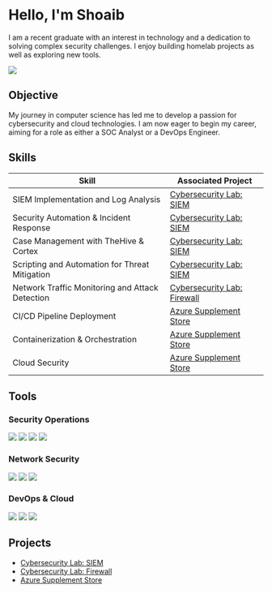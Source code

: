 # Hello, I'm Shoaib

I am a recent graduate with an interest in technology and a dedication to solving complex security challenges. I enjoy building homelab projects as well as exploring new tools.

<a href="https://www.linkedin.com/in/shoaibazad"><img src="https://img.shields.io/badge/-LinkedIn-0072b1?&style=for-the-badge&logo=linkedin&logoColor=white" /></a>

## Objective

My journey in computer science has led me to develop a passion for cybersecurity and cloud technologies. I am now eager to begin my career, aiming for a role as either a SOC Analyst or a DevOps Engineer.

## Skills

| Skill                                         | Associated Project         |
|-----------------------------------------------|----------------------------|
| SIEM Implementation and Log Analysis          | <a href="https://github.com/Yijiki/Cybersecurity-Lab-SIEM">Cybersecurity Lab: SIEM</a>|
| Security Automation & Incident Response       | <a href="https://github.com/Yijiki/Cybersecurity-Lab-SIEM">Cybersecurity Lab: SIEM</a>|
| Case Management with TheHive & Cortex         | <a href="https://github.com/Yijiki/Cybersecurity-Lab-SIEM">Cybersecurity Lab: SIEM</a>|
| Scripting and Automation for Threat Mitigation | <a href="https://github.com/Yijiki/Cybersecurity-Lab-SIEM">Cybersecurity Lab: SIEM</a>|
| Network Traffic Monitoring and Attack Detection | <a href="https://github.com/Yijiki/Cybersecurity-Lab-Firewall">Cybersecurity Lab: Firewall</a>|
| CI/CD Pipeline Deployment          | <a href="https://github.com/Yijiki/Azure-Supplement-Store">Azure Supplement Store</a>|
| Containerization & Orchestration         | <a href="https://github.com/Yijiki/Azure-Supplement-Store">Azure Supplement Store</a>|
| Cloud Security         | <a href="https://github.com/Yijiki/Azure-Supplement-Store">Azure Supplement Store</a>|

## Tools

### Security Operations
<div>
    <img src="https://img.shields.io/badge/-Wazuh-5A5A5A?&style=for-the-badge&logo=Wazuh&logoColor=white" />
    <img src="https://img.shields.io/badge/-TheHive-FFB100?&style=for-the-badge&logoColor=white" />
    <img src="https://img.shields.io/badge/-Cortex-FF6F00?&style=for-the-badge&logoColor=white" />
    <img src="https://img.shields.io/badge/-MISP-2F6CB5?&style=for-the-badge&logoColor=white" />
</div>

### Network Security
<div>
    <img src="https://img.shields.io/badge/-OPNsense-E95420?&style=for-the-badge&logoColor=white" />
    <img src="https://img.shields.io/badge/-Suricata-EF3B2D?&style=for-the-badge&logo=Suricata&logoColor=white" />
    <img src="https://img.shields.io/badge/-Zenarmor-1E90FF?&style=for-the-badge&logoColor=white" />
</div>

### DevOps & Cloud
<div>
    <img src="https://img.shields.io/badge/-Docker-2496ED?&style=for-the-badge&logo=Docker&logoColor=white" />
    <img src="https://img.shields.io/badge/-Kubernetes-326CE5?&style=for-the-badge&logo=Kubernetes&logoColor=white" />
    <img src="https://img.shields.io/badge/-Azure-0078D4?&style=for-the-badge&logo=Microsoft-Azure&logoColor=white" />
</div>

<!--
## Certifications
<div>
<img src="https://img.shields.io/badge/-Security%2B-FF0000?&style=for-the-badge&logo=CompTIA&logoColor=white" />
<img src="https://img.shields.io/badge/-Network%2B-007ACC?&style=for-the-badge&logo=CompTIA&logoColor=white" />
<img src="https://img.shields.io/badge/-A%2B-4D4D4D?&style=for-the-badge&logo=CompTIA&logoColor=white" />
<img src="https://img.shields.io/badge/-CDSA-006400?&style=for-the-badge&logoColor=white" />
<img src="https://img.shields.io/badge/-CCD-000080?&style=for-the-badge&logoColor=white" />
</div>
-->

## Projects
- <a href="https://github.com/Yijiki/Cybersecurity-Lab-SIEM">Cybersecurity Lab: SIEM</a>
- <a href="https://github.com/Yijiki/Cybersecurity-Lab-Firewall">Cybersecurity Lab: Firewall</a>
- <a href="https://github.com/Yijiki/Azure-Supplement-Store">Azure Supplement Store</a>
